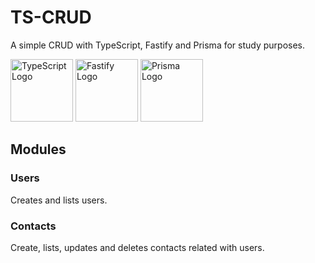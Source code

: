# TS-CRUD

A simple CRUD with TypeScript, Fastify and Prisma for study purposes.

<img src="https://cdn.jsdelivr.net/gh/devicons/devicon@latest/icons/typescript/typescript-original.svg" alt="TypeScript Logo" style="height: 100px; width:100px;" />
<img src="https://cdn.jsdelivr.net/gh/devicons/devicon@latest/icons/fastify/fastify-plain.svg" alt=" Fastify Logo" style="height: 100px; width:100px;" />
<img src="https://cdn.jsdelivr.net/gh/devicons/devicon@latest/icons/prisma/prisma-original.svg" alt="Prisma Logo" style="height: 100px; width:100px;" />

## Modules

### Users

Creates and lists users.

### Contacts

Create, lists, updates and deletes contacts related with users.
